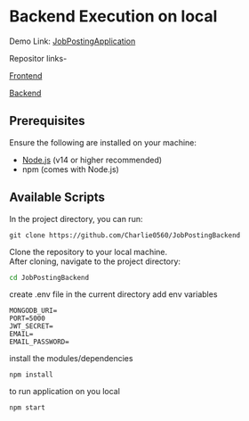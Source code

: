 # Backend Execution on local

Demo Link: [JobPostingApplication](https://job-posting-frontend-neon.vercel.app)

Repositor links-

[Frontend](https://github.com/Charlie0560/JobPostinFrontend)

[Backend](https://github.com/Charlie0560/JobPostingBackend)


## Prerequisites

Ensure the following are installed on your machine:
- [Node.js](https://nodejs.org/) (v14 or higher recommended)
- npm (comes with Node.js)

## Available Scripts

In the project directory, you can run:

```
git clone https://github.com/Charlie0560/JobPostingBackend
```

Clone the repository to your local machine.  
After cloning, navigate to the project directory:

```bash
cd JobPostingBackend
```
create .env file in the current directory
add env variables 
```
MONGODB_URI=
PORT=5000
JWT_SECRET=
EMAIL=
EMAIL_PASSWORD=
```

install the modules/dependencies
```
npm install
```

to run application on you local
```
npm start
```
